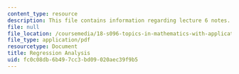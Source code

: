 ```yaml
---
content_type: resource
description: This file contains information regarding lecture 6 notes.
file: null
file_location: /coursemedia/18-s096-topics-in-mathematics-with-applications-in-finance-fall-2013/fc0c08db6b497cc3bd09020aec39f9b5_MIT18_S096F13_lecnote6.pdf
file_type: application/pdf
resourcetype: Document
title: Regression Analysis
uid: fc0c08db-6b49-7cc3-bd09-020aec39f9b5
---
```


